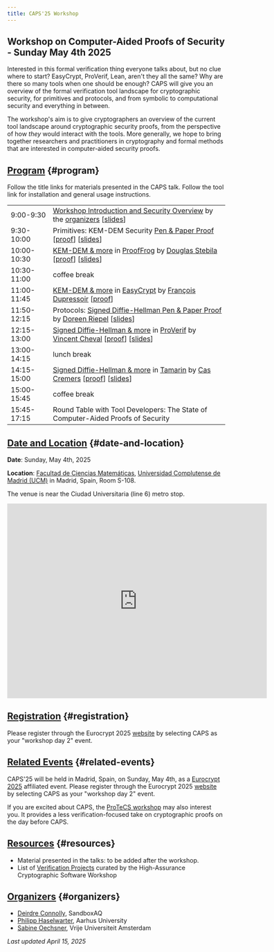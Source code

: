 ```yaml
---
title: CAPS'25 Workshop
---
```


## Workshop on Computer-Aided Proofs of Security - Sunday May 4th 2025

Interested in this formal verification thing everyone talks about, but no
clue where to start? EasyCrypt, ProVerif, Lean, aren't they all the same? Why
are there so many tools when one should be enough? CAPS will give you an
overview of the formal verification tool landscape for cryptographic
security, for primitives and protocols, and from symbolic to computational
security and everything in between.

The workshop's aim is to give cryptographers an overview of the current tool
landscape around cryptographic security proofs, from the perspective of how
*they* would interact with the tools. More generally, we hope to bring
together researchers and practitioners in cryptography and formal methods
that are interested in computer-aided security proofs.

## [Program](#program) {#program}

Follow the title links for materials presented in the CAPS talk. Follow the tool link for installation and general usage instructions.

|             |                                                                                                                                                                                                           |
|-------------|-----------------------------------------------------------------------------------------------------------------------------------------------------------------------------------------------------------|
| 9:00-9:30   | [Workshop Introduction and Security Overview](./CAPS2025-intro.pdf) by the [organizers](#organizers) \[[slides](./CAPS2025-intro.pdf)\]                                                                   |
| 9:30-10:00  | Primitives: KEM-DEM Security [Pen & Paper Proof](./CAPS2025-Stebila-kemdem-prooffrog.pdf) \[[proof](https://garbledcircus.com/kemdem/left-right)\] \[[slides](./CAPS2025-Stebila-kemdem-prooffrog.pdf)\]  |
| 10:00-10:30 | [KEM-DEM & more](https://prooffrog.github.io/caps-2025.html) in [ProofFrog](https://prooffrog.github.io/) by [Douglas Stebila](https://www.douglas.stebila.ca/) \[[proof](https://github.com/proof-ladders/asymmetric-ladder/tree/main/kemdem/ProofFrog)\] \[[slides](./CAPS2025-Stebila-kemdem-prooffrog.pdf)\] |
| 10:30-11:00 | coffee break                                                                                                                                                                                              |
| 11:00-11:45 | [KEM-DEM & more](https://github.com/proof-ladders/asymmetric-ladder/tree/main/kemdem/EasyCrypt) in [EasyCrypt](https://www.easycrypt.info/) by [François Dupressoir](https://fdupress.net/) \[[proof](https://github.com/proof-ladders/asymmetric-ladder/tree/main/kemdem/EasyCrypt)\] |
| 11:50-12:15 | Protocols: [Signed Diffie-Hellman Pen & Paper Proof](./CAPS2025-Riepel-signed-dh.pdf) by [Doreen Riepel](https://doreenriepel.me/) \[[slides](./CAPS2025-Riepel-signed-dh.pdf)\] |
| 12:15-13:00 | [Signed Diffie-Hellman & more](https://github.com/proof-ladders/protocol-ladder/blob/main/signedDH/signedDH.pv) in [ProVerif](https://bblanche.gitlabpages.inria.fr/proverif/) by [Vincent Cheval](https://chevalvi.gitlabpages.inria.fr/chevalvi/) \[[proof](https://github.com/proof-ladders/protocol-ladder/blob/main/signedDH/signedDH.pv)\] \[[slides](./CAPS2025-Cheval-proverif.pdf)\] |
| 13:00-14:15 | lunch break                                                                                                                                                                                               |
| 14:15-15:00 | [Signed Diffie-Hellman & more](https://github.com/proof-ladders/protocol-ladder/blob/main/signedDH/signedDH.spthy) in [Tamarin](https://tamarin-prover.com/) by [Cas Cremers](https://cispa.saarland/group/cremers/index.html) \[[proof](https://github.com/proof-ladders/protocol-ladder/blob/main/signedDH/signedDH.spthy)\] \[[slides](./CAPS2025-Cremers-tamarin.pdf)\]                         |
| 15:00-15:45 | coffee break                                                                                                                                                                                              |
| 15:45-17:15 | Round Table with Tool Developers: The State of Computer-Aided Proofs of Security                                                                                                                          |


## [Date and Location](#date-and-location) {#date-and-location}

**Date**: Sunday, May 4th, 2025

**Location**: [Facultad de Ciencias Matemáticas](https://www.ucm.es/mathematics/how-to-get-to-the-faculty),
[Universidad Complutense de Madrid (UCM)](https://maps.app.goo.gl/dcYnGPhjSZ4Bebh37) in Madrid, Spain, Room S-108.

The venue is near the Ciudad Universitaria (line 6) metro stop.

<iframe
src="https://www.google.com/maps/embed?pb=!1m18!1m12!1m3!1d3036.1688322730834!2d-3.728445122740989!3d40.449400053648276!2m3!1f0!2f0!3f0!3m2!1i1024!2i768!4f13.1!3m3!1m2!1s0xd422835b0e00927%3A0x8769bdbdc6a42ac1!2sPl.%20de%20las%20Ciencias%2C%203%2C%20Moncloa%20-%20Aravaca%2C%2028040%20Madrid%2C%20Spain!5e0!3m2!1sen!2sbg!4v1742897908470!5m2!1sen!2sbg"
width="600" height="450" style="border:0;" allowfullscreen="" loading="lazy"
referrerpolicy="no-referrer-when-downgrade"></iframe>

## [Registration](#registration) {#registration}

Please register through the Eurocrypt 2025
[website](https://eurocrypt.iacr.org/2025/registration.php) by selecting CAPS
as your "workshop day 2" event.

## [Related Events](#related-events) {#related-events}

CAPS'25 will be held in Madrid, Spain, on Sunday, May 4th, as a
[Eurocrypt 2025](https://eurocrypt.iacr.org/2025/) affiliated event.
Please register through the Eurocrypt 2025 [website](https://eurocrypt.iacr.org/2025/registration.php)
by selecting CAPS as your "workshop day 2" event.

If you are excited about CAPS, the [ProTeCS workshop](https://protecs-workshop.gitlab.io/)
may also interest you. It provides a less verification-focused take on cryptographic
proofs on the day before CAPS.

## [Resources](#resources) {#resources}

- Material presented in the talks: to be added after the workshop.
- List of [Verification Projects](https://www.hacs-workshop.org/links.html) curated by the High-Assurance Cryptographic Software Workshop

## [Organizers](#organizers) {#organizers}

- [Deirdre Connolly](https://durumcrustulum.com/), SandboxAQ
- [Philipp Haselwarter](https://haselwarter.org/), Aarhus University
- [Sabine Oechsner](https://soechsner.de/), Vrije Universiteit Amsterdam


_Last updated April 15, 2025_
